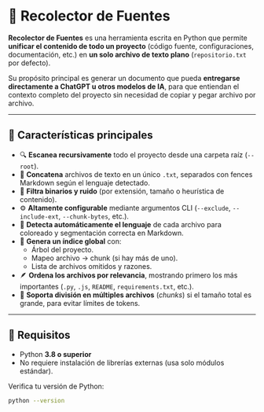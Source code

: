 # 🧠 Recolector de Fuentes

**Recolector de Fuentes** es una herramienta escrita en Python que permite **unificar el contenido de todo un proyecto** (código fuente, configuraciones, documentación, etc.) en **un solo archivo de texto plano** (`repositorio.txt` por defecto).

Su propósito principal es generar un documento que pueda **entregarse directamente a ChatGPT u otros modelos de IA**, para que entiendan el contexto completo del proyecto sin necesidad de copiar y pegar archivo por archivo.

---

## 🚀 Características principales

- 🔍 **Escanea recursivamente** todo el proyecto desde una carpeta raíz (`--root`).
- 🧩 **Concatena** archivos de texto en un único `.txt`, separados con fences Markdown según el lenguaje detectado.
- 🚫 **Filtra binarios y ruido** (por extensión, tamaño o heurística de contenido).
- ⚙️ **Altamente configurable** mediante argumentos CLI (`--exclude`, `--include-ext`, `--chunk-bytes`, etc.).
- 🧠 **Detecta automáticamente el lenguaje** de cada archivo para coloreado y segmentación correcta en Markdown.
- 🧾 **Genera un índice global** con:
  - Árbol del proyecto.
  - Mapeo archivo → chunk (si hay más de uno).
  - Lista de archivos omitidos y razones.
- 🪶 **Ordena los archivos por relevancia**, mostrando primero los más importantes (`.py`, `.js`, `README`, `requirements.txt`, etc.).
- 🧱 **Soporta división en múltiples archivos** (*chunks*) si el tamaño total es grande, para evitar límites de tokens.

---

## 🧰 Requisitos

- Python **3.8 o superior**
- No requiere instalación de librerías externas (usa solo módulos estándar).

Verifica tu versión de Python:

```bash
python --version
